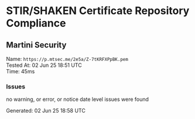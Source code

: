 # STIR/SHAKEN Certificate Repository Compliance

## Martini Security

Name: `https://p.mtsec.me/2e5a/Z-7tKRFXPpBK.pem`\
Tested At: 02 Jun 25 18:51 UTC\
Time: 45ms

### Issues

no warning, or error, or notice date level issues were found

Generated: 02 Jun 25 18:58 UTC